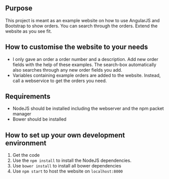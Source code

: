 <h2>Purpose</h2>
<p>
This project is meant as an example website on how to use AngularJS and Bootstrap to show orders. You can search through the orders. Extend the website as you see fit.
</p>

<h2>How to customise the website to your needs</h2>
<ul>
<li>I only gave an order a order number and a description. Add new order fields with the help of these examples. The search-box automatically also searches through any new order fields you add.</li>
<li>Variables containing example orders are added to the website. Instead, call a webservice to get the orders you need.</li>
</ul>

<h2>Requirements</h2>
<ul>
<li>NodeJS should be installed including the webserver and the npm packet manager</li>
<li>Bower should be installed</li>
</ul>

<h2>How to set up your own development environment</h2>
<ol>
<li>Get the code</li>
<li>Use the <code>npm install</code> to install the NodeJS dependencies.</li>
<li>Use <code>bower install</code> to install all bower dependencies</li>
<li>Use <code>npm start</code> to host the website on <code>localhost:8000</code></li>
</ol>
